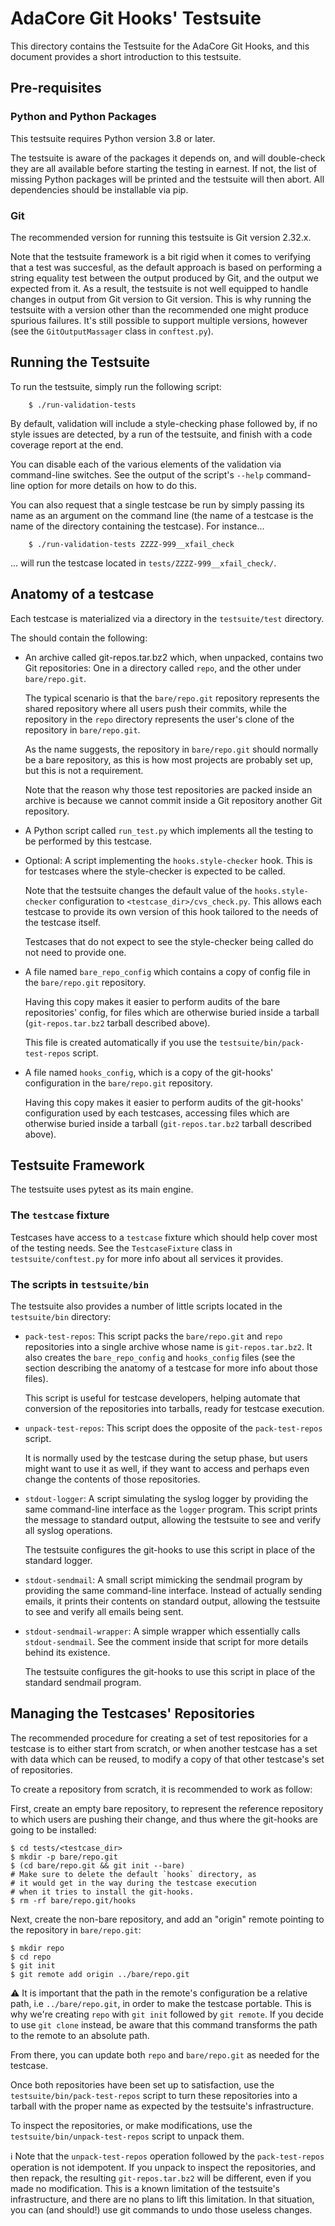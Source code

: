 # AdaCore Git Hooks' Testsuite

This directory contains the Testsuite for the AdaCore Git Hooks,
and this document provides a short introduction to this testsuite.

## Pre-requisites

### Python and Python Packages

This testsuite requires Python version 3.8 or later.

The testsuite is aware of the packages it depends on, and will
double-check they are all available before starting the testing
in earnest. If not, the list of missing Python packages will be
printed and the testsuite will then abort. All dependencies
should be installable via pip.

### Git

The recommended version for running this testsuite is Git version 2.32.x.

Note that the testsuite framework is a bit rigid when it comes to
verifying that a test was succesful, as the default approach is based
on performing a string equality test between the output produced by
Git, and the output we expected from it. As a result, the testsuite
is not well equipped to handle changes in output from Git version to
Git version. This is why running the testsuite with a version other
than the recommended one might produce spurious failures. It's still
possible to support multiple versions, however (see
the `GitOutputMassager` class in `conftest.py`).

## Running the Testsuite

To run the testsuite, simply run the following script:

```
    $ ./run-validation-tests
```

By default, validation will include a style-checking phase followed
by, if no style issues are detected, by a run of the testsuite, and
finish with a code coverage report at the end.

You can disable each of the various elements of the validation via
command-line switches. See the output of the script's `--help`
command-line option for more details on how to do this.

You can also request that a single testcase be run by simply passing
its name as an argument on the command line (the name of a testcase
is the name of the directory containing the testcase). For instance...

```
    $ ./run-validation-tests ZZZZ-999__xfail_check
```
... will run the testcase located in `tests/ZZZZ-999__xfail_check/`.

## Anatomy of a testcase

Each testcase is materialized via a directory in the `testsuite/test`
directory.

The should contain the following:

  - An archive called git-repos.tar.bz2 which, when unpacked,
    contains two Git repositories: One in a directory called `repo`,
    and the other under `bare/repo.git`.

    The typical scenario is that the `bare/repo.git` repository
    represents the shared repository where all users push
    their commits, while the repository in the `repo` directory
    represents the user's clone of the repository in `bare/repo.git`.

    As the name suggests, the repository in `bare/repo.git` should
    normally be a bare repository, as this is how most projects
    are probably set up, but this is not a requirement.

    Note that the reason why those test repositories are packed
    inside an archive is because we cannot commit inside a Git
    repository another Git repository.

  - A Python script called `run_test.py` which implements all
    the testing to be performed by this testcase.

  - Optional: A script implementing the `hooks.style-checker`
    hook. This is for testcases where the style-checker is
    expected to be called.

    Note that the testsuite changes the default value of
    the `hooks.style-checker` configuration to
    `<testcase_dir>/cvs_check.py`. This allows each testcase
    to provide its own version of this hook tailored to
    the needs of the testcase itself.

    Testcases that do not expect to see the style-checker
    being called do not need to provide one.

  - A file named `bare_repo_config` which contains a copy
    of config file in the `bare/repo.git` repository.

    Having this copy makes it easier to perform audits of the bare
    repositories' config, for files which are otherwise buried
    inside a tarball (`git-repos.tar.bz2` tarball described above).

    This file is created automatically if you use the
    `testsuite/bin/pack-test-repos` script.

  - A file named `hooks_config`, which is a copy of the git-hooks'
    configuration in the `bare/repo.git` repository.

    Having this copy makes it easier to perform audits of
    the git-hooks' configuration used by each testcases,
    accessing files which are otherwise buried inside
    a tarball (`git-repos.tar.bz2` tarball described above).

## Testsuite Framework

The testsuite uses pytest as its main engine.

### The `testcase` fixture

Testcases have access to a `testcase` fixture which should
help cover most of the testing needs. See the `TestcaseFixture`
class in `testsuite/conftest.py` for more info about all
services it provides.

### The scripts in `testsuite/bin`

The testsuite also provides a number of little scripts
located in the `testsuite/bin` directory:

  - `pack-test-repos`: This script packs the `bare/repo.git`
    and `repo` repositories into a single archive whose name
    is `git-repos.tar.bz2`. It also creates the `bare_repo_config`
    and `hooks_config` files (see the section describing
    the anatomy of a testcase for more info about those files).

    This script is useful for testcase developers, helping
    automate that conversion of the repositories into tarballs,
    ready for testcase execution.

  - `unpack-test-repos`: This script does the opposite of
    the `pack-test-repos` script.

    It is normally used by the testcase during the setup phase,
    but users might want to use it as well, if they want to access
    and perhaps even change the contents of those repositories.

  - `stdout-logger`: A script simulating the syslog logger
    by providing the same command-line interface as the `logger`
    program. This script prints the message to standard output,
    allowing the testsuite to see and verify all syslog operations.

    The testsuite configures the git-hooks to use this script
    in place of the standard logger.

  - `stdout-sendmail`: A small script mimicking the sendmail
    program by providing the same command-line interface.
    Instead of actually sending emails, it prints their contents
    on standard output, allowing the testsuite to see and verify
    all emails being sent.

  - `stdout-sendmail-wrapper`: A simple wrapper which essentially
    calls `stdout-sendmail`. See the comment inside that script
    for more details behind its existence.

    The testsuite configures the git-hooks to use this script
    in place of the standard sendmail program.

## Managing the Testcases' Repositories

The recommended procedure for creating a set of test repositories
for a testcase is to either start from scratch, or when another
testcase has a set with data which can be reused, to modify
a copy of that other testcase's set of repositories.

To create a repository from scratch, it is recommended to work
as follow:

First, create an empty bare repository, to represent the reference
repository to which users are pushing their change, and thus where
the git-hooks are going to be installed:

```console
$ cd tests/<testcase_dir>
$ mkdir -p bare/repo.git
$ (cd bare/repo.git && git init --bare)
# Make sure to delete the default `hooks` directory, as
# it would get in the way during the testcase execution
# when it tries to install the git-hooks.
$ rm -rf bare/repo.git/hooks
```

Next, create the non-bare repository, and add an "origin" remote
pointing to the repository in `bare/repo.git`:

```console
$ mkdir repo
$ cd repo
$ git init
$ git remote add origin ../bare/repo.git
```

:warning: It is important that the path in the remote's configuration
be a relative path, i.e `../bare/repo.git`, in order to make
the testcase portable. This is why we're creating `repo` with
`git init` followed by `git remote`. If you decide to use `git clone`
instead, be aware that this command transforms the path to the remote
to an absolute path.

From there, you can update both `repo` and `bare/repo.git` as needed
for the testcase.

Once both repositories have been set up to satisfaction, use the
`testsuite/bin/pack-test-repos` script to turn these repositories
into a tarball with the proper name as expected by the testsuite's
infrastructure.

To inspect the repositories, or make modifications, use the
`testsuite/bin/unpack-test-repos` script to unpack them.

:information_source: Note that the `unpack-test-repos`
operation followed by the `pack-test-repos` operation is not
idempotent. If you unpack to inspect the repositories, and
then repack, the resulting `git-repos.tar.bz2` will be different,
even if you made no modification. This is a known limitation of
the testsuite's infrastructure, and there are no plans to lift
this limitation. In that situation, you can (and should!) use
git commands to undo those useless changes.
